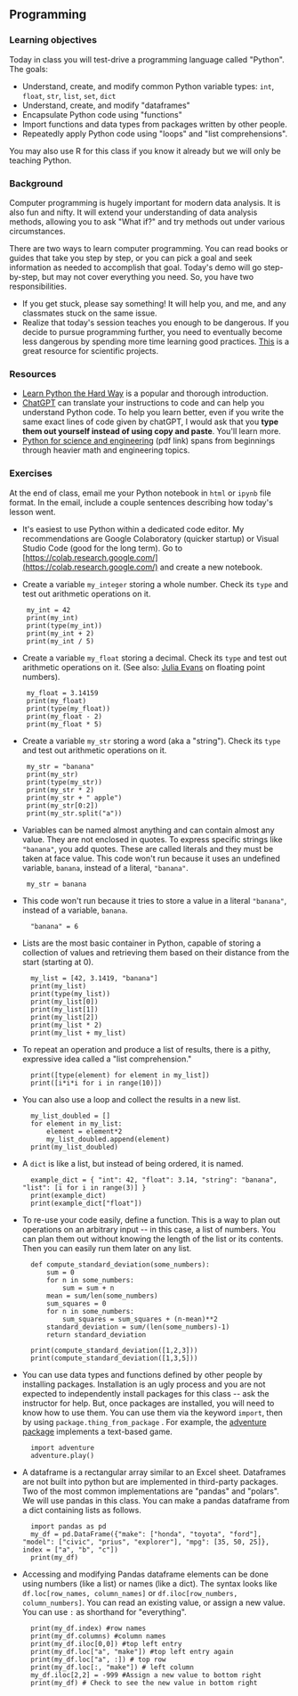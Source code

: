 ## Programming

### Learning objectives

Today in class you will test-drive a programming language called "Python". The goals:

- Understand, create, and modify common Python variable types: `int`, `float`, `str`, `list`, `set`, `dict`
- Understand, create, and modify "dataframes"
- Encapsulate Python code using "functions"
- Import functions and data types from packages written by other people.
- Repeatedly apply Python code using "loops" and "list comprehensions".

You may also use R for this class if you know it already but we will only be teaching Python. 

### Background

Computer programming is hugely important for modern data analysis. It is also fun and nifty. It will extend your understanding of data analysis methods, allowing you to ask "What if?" and try methods out under various circumstances. 

There are two ways to learn computer programming. You can read books or guides that take you step by step, or you can pick a goal and seek information as needed to accomplish that goal. Today's demo will go step-by-step, but may not cover everything you need. So, you have two responsibilities. 

- If you get stuck, please say something! It will help you, and me, and any classmates stuck on the same issue. 
- Realize that today's session teaches you enough to be dangerous. If you decide to pursue programming further, you need to eventually become less dangerous by spending more time learning good practices. [This](https://goodresearch.dev/) is a great resource for scientific projects.

### Resources

- [Learn Python the Hard Way](https://learnpythonthehardway.org/) is a popular and thorough introduction.
- [ChatGPT](https://openai.com/blog/chatgpt) can translate your instructions to code and can help you understand Python code. To help you learn better, even if you write the same exact lines of code given by chatGPT, I would ask that you **type them out yourself instead of using copy and paste**. You'll learn more.
- [Python for science and engineering](https://www.halvorsen.blog/documents/programming/python/resources/Python%20for%20Science%20and%20Engineering.pdf) (pdf link) spans from beginnings through heavier math and engineering topics. 

### Exercises

At the end of class, email me your Python notebook in `html` or `ipynb` file format. In the email, include a couple sentences describing how today's lesson went.

-  It's easiest to use Python within a dedicated code editor. My recommendations are Google Colaboratory (quicker startup) or Visual Studio Code (good for the long term). Go to [https://colab.research.google.com/](https://colab.research.google.com/) and create a new notebook. 
-  Create a variable `my_integer` storing a whole number. Check its `type` and test out arithmetic operations on it.

        my_int = 42
        print(my_int)
        print(type(my_int))
        print(my_int + 2)
        print(my_int / 5)

-  Create a variable `my_float` storing a decimal. Check its `type` and test out arithmetic operations on it. (See also: [Julia Evans](https://jvns.ca/blog/2023/01/13/examples-of-floating-point-problems/#how-does-floating-point-work) on floating point numbers).

        my_float = 3.14159
        print(my_float)
        print(type(my_float))
        print(my_float - 2)
        print(my_float * 5)

-  Create a variable `my_str` storing a word (aka a "string"). Check its `type` and test out arithmetic operations on it. 

        my_str = "banana"
        print(my_str)
        print(type(my_str))
        print(my_str * 2)
        print(my_str + " apple")
        print(my_str[0:2])
        print(my_str.split("a"))

-  Variables can be named almost anything and can contain almost any value. They are not enclosed in quotes. To express specific strings like `"banana"`, you add quotes. These are called literals and they must be taken at face value. This code won't run because it uses an undefined variable, `banana`, instead of a literal, `"banana"`. 

        my_str = banana
        
- This code won't run because it tries to store a value in a literal `"banana"`, instead of a variable, `banana`. 

        "banana" = 6 

- Lists are the most basic container in Python, capable of storing a collection of values and retrieving them based on their distance from the start (starting at 0). 

        my_list = [42, 3.1419, "banana"]
        print(my_list)
        print(type(my_list))
        print(my_list[0])
        print(my_list[1])
        print(my_list[2])
        print(my_list * 2)
        print(my_list + my_list)

- To repeat an operation and produce a list of results, there is a pithy, expressive idea called a "list comprehension."

        print([type(element) for element in my_list])
        print([i*i*i for i in range(10)])

- You can also use a loop and collect the results in a new list.

        my_list_doubled = []
        for element in my_list:
            element = element*2
            my_list_doubled.append(element)
        print(my_list_doubled)

- A `dict` is like a list, but instead of being ordered, it is named.

        example_dict = { "int": 42, "float": 3.14, "string": "banana", "list": [i for i in range(3)] }
        print(example_dict)
        print(example_dict["float"])

- To re-use your code easily, define a function. This is a way to plan out operations on an arbitrary input -- in this case, a list of numbers. You can plan them out without knowing the length of the list or its contents. Then you can easily run them later on any list.

        def compute_standard_deviation(some_numbers):
            sum = 0
            for n in some_numbers:
                sum = sum + n
            mean = sum/len(some_numbers)
            sum_squares = 0
            for n in some_numbers:
                sum_squares = sum_squares + (n-mean)**2
            standard_deviation = sum/(len(some_numbers)-1)
            return standard_deviation
            
        print(compute_standard_deviation([1,2,3]))
        print(compute_standard_deviation([1,3,5]))

- You can use data types and functions defined by other people by installing packages. Installation is an ugly process and you are not expected to independently install packages for this class -- ask the instructor for help. But, once packages are installed, you will need to know how to use them. You can use them via the keyword `import`, then by using `package.thing_from_package` . For example, the [adventure package](https://pypi.org/project/adventure/) implements a text-based game. 

        import adventure
        adventure.play() 

- A dataframe is a rectangular array similar to an Excel sheet. Dataframes are not built into python but are implemented in third-party packages. Two of the most common implementations are "pandas" and "polars". We will use pandas in this class. You can make a pandas dataframe from a dict containing lists as follows. 

        import pandas as pd
        my_df = pd.DataFrame({"make": ["honda", "toyota", "ford"], "model": ["civic", "prius", "explorer"], "mpg": [35, 50, 25]}, index = ["a", "b", "c"])
        print(my_df)

- Accessing and modifying Pandas dataframe elements can be done using numbers (like a list) or names (like a dict). The syntax looks like `df.loc[row_names, column_names]` or `df.iloc[row_numbers, column_numbers]`. You can read an existing value, or assign a new value. You can use `:` as shorthand for "everything".  

        print(my_df.index) #row names 
        print(my_df.columns) #column names
        print(my_df.iloc[0,0]) #top left entry
        print(my_df.loc["a", "make"]) #top left entry again
        print(my_df.loc["a", :]) # top row
        print(my_df.loc[:, "make"]) # left column
        my_df.iloc[2,2] = -999 #Assign a new value to bottom right
        print(my_df) # Check to see the new value in bottom right
